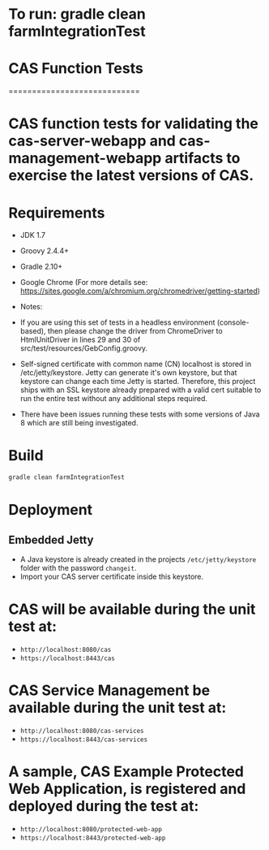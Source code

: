 # To run: gradle clean farmIntegrationTest

# CAS Function Tests
============================

# CAS function tests for validating the cas-server-webapp and cas-management-webapp artifacts to exercise the latest versions of CAS.  

# Requirements
* JDK 1.7
* Groovy 2.4.4+
* Gradle 2.10+
* Google Chrome (For more details see: https://sites.google.com/a/chromium.org/chromedriver/getting-started)

* Notes:
* If you are using this set of tests in a headless environment (console-based), then please change the driver from ChromeDriver to HtmlUnitDriver in lines 29 and 30 of src/test/resources/GebConfig.groovy. 
* Self-signed certificate with common name (CN) localhost is stored in /etc/jetty/keystore.  Jetty can generate it's own keystore, but that keystore can change each time Jetty is started.   Therefore, this project ships with an SSL keystore already prepared with a valid cert suitable to run the entire test without any additional steps required.  
* There have been issues running these tests with some versions of Java 8 which are still being investigated.  

# Build

```bash
gradle clean farmIntegrationTest
```
# Deployment

## Embedded Jetty

* A Java keystore is already created in the projects `/etc/jetty/keystore` folder with the password `changeit`. 
* Import your CAS server certificate inside this keystore.

# CAS will be available during the unit test at:

* `http://localhost:8080/cas`
* `https://localhost:8443/cas`

# CAS Service Management be available during the unit test at:

* `http://localhost:8080/cas-services`
* `https://localhost:8443/cas-services`

# A sample, CAS Example Protected Web Application, is registered and deployed during the test at:

* `http://localhost:8080/protected-web-app`
* `https://localhost:8443/protected-web-app`



